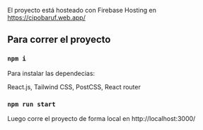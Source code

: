 El proyecto está hosteado con Firebase Hosting en https://cipobaruf.web.app/

## Para correr el proyecto

### `npm i`

Para instalar las dependecias:

React.js,
Tailwind CSS,
PostCSS,
React router


### `npm run start`

Luego corre el proyecto de forma local en http://localhost:3000/






